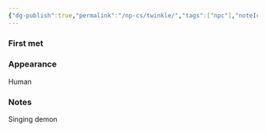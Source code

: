 ```yaml
---
{"dg-publish":true,"permalink":"/np-cs/twinkle/","tags":["npc"],"noteIcon":"npc"}
---
```


### First met

### Appearance
Human
### Notes
Singing demon
